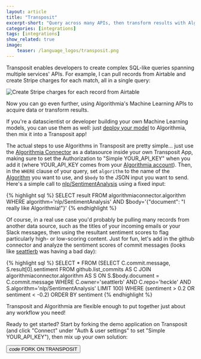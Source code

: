 ```yaml
---
layout: article
title: "Transposit"
excerpt-short: "Query across many APIs, then transform results with Algorithmia's ML"
categories: [integrations]
tags: [integrations]
show_related: true
image:
    teaser: /language_logos/transposit.png
---
```


Transposit enables developers to create complex SQL-like queries spanning multiple services' APIs. For example, I can pull records from Airtable and create Stripe charges for each match, all in a single query:

<images-section>
  <image-popout>
    <img src="{{site.cdnurl}}{{site.baseurl}}/images/post_images/transposit/airtable_stripe.png" alt="Create Stripe charges for each record from Airtable" class="syn-image-responsive">
  </image-popout>
</images-section>

Now you can go even further, using Algorithmia's Machine Learning APIs to acquire data or transform results.

If you're a datascientist or developer building your own Machine Learning models, you can use them as well: just [deploy your model]({{site.baseurl}}/algorithm-development) to Algorithmia, then mix it into a Transposit app!

The actual steps to use Algorithms in Transposit are pretty simple... just use the [Algorithmia Connector](https://console.transposit.com/t/jpeck/algorithmiaconnector/) as a datasource inside your own Transposit App, making sure to set the Authorization to "Simple YOUR_API_KEY" when you add it (where YOUR_API_KEY comes from your [Algorithmia account](/user#credentials)). Then, in the `WHERE` clause of your query, set `algorithm` to the name of the [Algorithm](https://algorithmia.com/algorithms) you want to use, and `$body` to the JSON input you want to send. Here's a simple call to [nlp/SentimentAnalysis](https://algorithmia.com/algorithms/nlp/SentimentAnalysis) using a fixed input:

{% highlight sql %}
SELECT result FROM algorithmiaconnector.algorithm
  WHERE algorithm='nlp/SentimentAnalysis'
  AND $body='{"document": "I really like Algorithmia!"}'
{% endhighlight %}

Of course, in a real use case you'd probably be pulling many records from another data source, such as the titles of your incoming emails or your Slack messages, then using the resultant sentiment scores to flag particularly high- or low-scoring content. Just for fun, let's add in the github connector and analyze the sentiment scores of commit messages (looks like [seattlerb](https://github.com/seattlerb/heckle/commits/master) was having a bad day):

{% highlight sql %}
SELECT *
FROM (SELECT C.commit.message, S.result[0].sentiment
      FROM github.list_commits AS C
        JOIN algorithmiaconnector.algorithm AS S
         ON S.$body.document = C.commit.message
      WHERE C.owner='seattlerb'
      AND C.repo='heckle'
      AND S.algorithm='nlp/SentimentAnalysis'
      LIMIT 100)
WHERE (sentiment > 0.2 OR sentiment < -0.2)
ORDER BY sentiment
{% endhighlight %}

Transposit and Algorithmia are flexible enough to put together just about any workflow you need!

Ready to get started? Start by forking the demo application on Transposit (and click "Connect" under "Auth & user settings" to set "Simple YOUR_API_KEY"), then mix up your own solution:

<a href="https://console.transposit.com/t/transposit-sample/algorithmia_demo?readme=true">
  <button class="syn-btn contained theme-primary">
    <i class="material-icons">code</i> FORK ON TRANSPOSIT
  </button>
</a>
